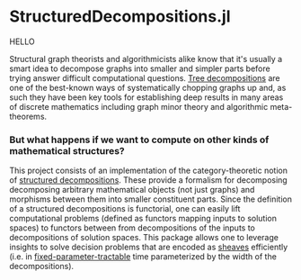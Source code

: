 # StructuredDecompositions.jl

HELLO

Structural graph theorists and algorithmicists alike know that it's usually a smart idea to decompose graphs into smaller and simpler parts before trying answer difficult computational questions. [Tree decompositions][1] are one of the best-known ways of systematically chopping graphs up and, as such they have been key tools for establishing deep results in many areas of discrete mathematics including graph minor theory and algorithmic meta-theorems.

### But what happens if we want to compute on other kinds of mathematical structures?

This project consists of an implementation of the category-theoretic notion of [structured decompositions][2]. These provide a formalism for decomposing decomposing arbitrary mathematical objects (not just graphs) and morphisms between them into smaller constituent parts. Since the definition of a structured decompositions is functorial, one can easily lift computational problems (defined as functors mapping inputs to solution spaces) to functors between from decompositions of the inputs to decompositions of solution spaces. This package allows one to leverage insights to solve decision problems that are encoded as [sheaves][3] efficiently (i.e. in [fixed-parameter-tractable][4] time parameterized by the width of the decompositions).


[1]: https://en.wikipedia.org/wiki/Tree_decomposition
[2]: https://arxiv.org/abs/2207.06091
[3]: https://en.wikipedia.org/wiki/Sheaf_(mathematics)
[4]: https://en.wikipedia.org/wiki/Parameterized_complexity
